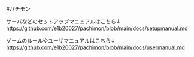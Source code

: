 #パチモン

サーバなどのセットアップマニュアルはこちら↓
https://github.com/e1b20027/pachimon/blob/main/docs/setupmanual.md

ゲームのルールやユーザマニュアルはこちら↓
https://github.com/e1b20027/pachimon/blob/main/docs/usermanual.md
